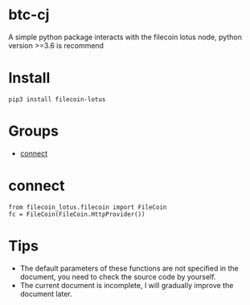 # btc-cj
A simple python package interacts with the filecoin lotus node, python version >=3.6 is recommend
# Install
```
pip3 install filecoin-lotus
```

# Groups
* [connect](#connect)


# connect 
```
from filecoin_lotus.filecoin import FileCoin
fc = FileCoin(FileCoin.HttpProvider())
```

# Tips
- The default parameters of these functions are not specified in the document, you need to check the source code by yourself.
- The current document is incomplete, I will gradually improve the document later.